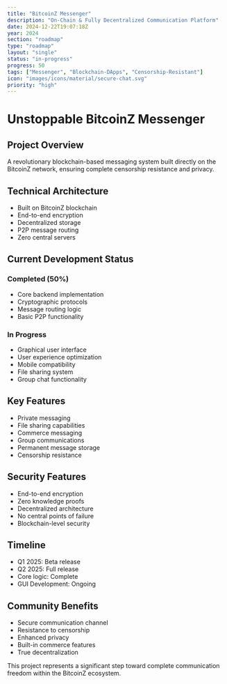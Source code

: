```yaml
---
title: "BitcoinZ Messenger"
description: "On-Chain & Fully Decentralized Communication Platform"
date: 2024-12-22T19:07:18Z
year: 2024
section: "roadmap"
type: "roadmap"
layout: "single"
status: "in-progress"
progress: 50
tags: ["Messenger", "Blockchain-DApps", "Censorship-Resistant"]
icon: "images/icons/material/secure-chat.svg"
priority: "high"
---
```


# Unstoppable BitcoinZ Messenger

## Project Overview
A revolutionary blockchain-based messaging system built directly on the BitcoinZ network, ensuring complete censorship resistance and privacy.

## Technical Architecture
- Built on BitcoinZ blockchain
- End-to-end encryption
- Decentralized storage
- P2P message routing
- Zero central servers

## Current Development Status
### Completed (50%)
- Core backend implementation
- Cryptographic protocols
- Message routing logic
- Basic P2P functionality

### In Progress
- Graphical user interface
- User experience optimization
- Mobile compatibility
- File sharing system
- Group chat functionality

## Key Features
- Private messaging
- File sharing capabilities
- Commerce messaging
- Group communications
- Permanent message storage
- Censorship resistance

## Security Features
- End-to-end encryption
- Zero knowledge proofs
- Decentralized architecture
- No central points of failure
- Blockchain-level security

## Timeline
- Q1 2025: Beta release
- Q2 2025: Full release
- Core logic: Complete
- GUI Development: Ongoing

## Community Benefits
- Secure communication channel
- Resistance to censorship
- Enhanced privacy
- Built-in commerce features
- True decentralization

This project represents a significant step toward complete communication freedom within the BitcoinZ ecosystem.
